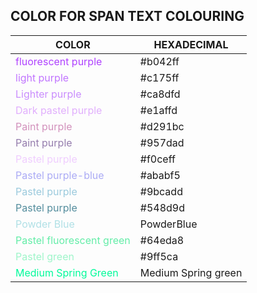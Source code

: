 ## COLOR FOR SPAN TEXT COLOURING


| COLOR | HEXADECIMAL | 
|---|---|
|<span style="color:#b042ff"> fluorescent purple </span> |  \#b042ff |
|<span style="color:#c175ff"> light purple </span> |  \#c175ff |
| <span style="color:#ca8dfd">Lighter purple</span> | \#ca8dfd |
| <span style="color:#e1affd;"> Dark pastel purple</span> | \#e1affd |
| <span style="color:#d291bc;"> Paint purple</span> | \#d291bc |
| <span style="color:#957dad;"> Paint purple</span> | \#957dad |
| <span style="color:#f0ceff;"> Pastel purple</span> | \#f0ceff |
| <span style="color:#ABABF5;">Pastel purple-blue</span> | \#ababf5 |
| <span style="color:#9bcadd;"> Pastel purple</span> | \#9bcadd |
| <span style="color:#548d9d;"> Pastel purple</span> | \#548d9d |
| <span style="color:PowderBlue;">Powder Blue</span> | PowderBlue | 
| <span style="color:#64eda8">Pastel fluorescent green</span> | \#64eda8 | 
| <span style="color:#9ff5ca">Pastel green</span> | \#9ff5ca | 
| <span style="color:MediumSpringGreen;">Medium Spring Green</span> | Medium Spring green | 

